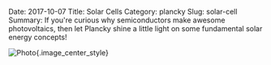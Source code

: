 Date: 2017-10-07
Title: Solar Cells
Category: plancky
Slug: solar-cell
Summary: If you're curious why semiconductors make awesome photovoltaics, then let Plancky shine a little light on some fundamental solar energy concepts!

![Photo]({attach}/assets/plancky/2017/solar-cell.png){.image_center_style}